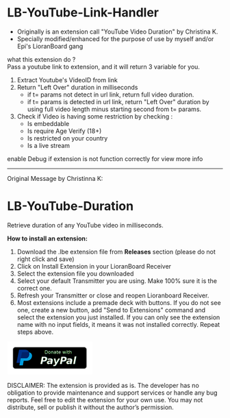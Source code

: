 # LB-YouTube-Link-Handler
- Originally is an extension call "YouTube Video Duration" by Christina K.
- Specially modified/enhanced for the purpose of use by myself and/or Epi's LioranBoard gang

what this extension do ?  
Pass a youtube link to extension, and it will return 3 variable for you. 
1. Extract Youtube's VideoID from link
2. Return "Left Over" duration in milliseconds
   - if t= params not detect in url link, return full video duration.
   - if t= params is detected in url link,  return "Left Over" duration by using full video length minus starting second from t= params.
3. Check if Video is having some restriction by checking :
   - Is embeddable
   - Is require Age Verify (18+)
   - Is restricted on your country
   - Is a live stream
   
enable Debug if extension is not function correctly for view more info

----

Original Message by Christinna K: 

# LB-YouTube-Duration
 Retrieve duration of any YouTube video in milliseconds.

**How to install an extension:**
1. Download the .lbe extension file from **Releases** section (please do not right click and save) 
2. Click on Install Extension in your LioranBoard Receiver
3. Select the extension file you downloaded 
4. Select your default Transmitter you are using. Make 100% sure it is the correct one. 
5. Refresh your Transmitter or close and reopen Lioranboard Receiver. 
6. Most extensions include a premade deck with buttons. If you do not see one, create a new button, add "Send to Extensions" command and select the extension you just installed. If you can only see the extension name with no input fields, it means it was not installed correctly. Repeat steps above.    

[![](https://github.com/christinna9031/LioranBoard-Files/blob/main/img/paypal.png?raw=true)](https://www.paypal.com/cgi-bin/webscr?cmd=_s-xclick&hosted_button_id=3YWXYQE3HKWHQ)

DISCLAIMER: The extension is provided as is. The developer has no obligation to provide maintenance and support services or handle any bug reports.
Feel free to edit the extension for your own use. You may not distribute, sell or publish it without the author’s permission.